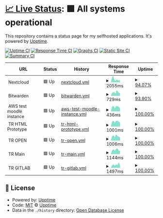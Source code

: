 # [📈 Live Status](https://ldunkum.github.io/status/): <!--live status--> **🟩 All systems operational**

This repository contains a status page for my selfhosted applications. It's powered by [Upptime](https://github.com/upptime/upptime).

[![Uptime CI](https://github.com/ldunkum/upptime/workflows/Uptime%20CI/badge.svg)](https://github.com/ldunkum/upptime/actions?query=workflow%3A%22Uptime+CI%22)
[![Response Time CI](https://github.com/ldunkum/upptime/workflows/Response%20Time%20CI/badge.svg)](https://github.com/ldunkum/upptime/actions?query=workflow%3A%22Response+Time+CI%22)
[![Graphs CI](https://github.com/ldunkum/upptime/workflows/Graphs%20CI/badge.svg)](https://github.com/ldunkum/upptime/actions?query=workflow%3A%22Graphs+CI%22)
[![Static Site CI](https://github.com/ldunkum/upptime/workflows/Static%20Site%20CI/badge.svg)](https://github.com/ldunkum/upptime/actions?query=workflow%3A%22Static+Site+CI%22)
[![Summary CI](https://github.com/ldunkum/upptime/workflows/Summary%20CI/badge.svg)](https://github.com/ldunkum/upptime/actions?query=workflow%3A%22Summary+CI%22)

<!--start: status pages-->
<!-- This summary is generated by Upptime (https://github.com/upptime/upptime) -->
<!-- Do not edit this manually, your changes will be overwritten -->
<!-- prettier-ignore -->
| URL | Status | History | Response Time | Uptime |
| --- | ------ | ------- | ------------- | ------ |
| <img alt="" src="https://nextcloud.com/wp-content/themes/next/assets/img/common/favicon.png" height="13"> Nextcloud | 🟩 Up | [nextcloud.yml](https://github.com/ldunkum/status/commits/HEAD/history/nextcloud.yml) | <details><summary><img alt="Response time graph" src="./graphs/nextcloud/response-time-week.png" height="20"> 2055ms</summary><br><a href="https://ldunkum.github.io/status/history/nextcloud"><img alt="Response time 1773" src="https://img.shields.io/endpoint?url=https%3A%2F%2Fraw.githubusercontent.com%2Fldunkum%2Fstatus%2FHEAD%2Fapi%2Fnextcloud%2Fresponse-time.json"></a><br><a href="https://ldunkum.github.io/status/history/nextcloud"><img alt="24-hour response time 1592" src="https://img.shields.io/endpoint?url=https%3A%2F%2Fraw.githubusercontent.com%2Fldunkum%2Fstatus%2FHEAD%2Fapi%2Fnextcloud%2Fresponse-time-day.json"></a><br><a href="https://ldunkum.github.io/status/history/nextcloud"><img alt="7-day response time 2055" src="https://img.shields.io/endpoint?url=https%3A%2F%2Fraw.githubusercontent.com%2Fldunkum%2Fstatus%2FHEAD%2Fapi%2Fnextcloud%2Fresponse-time-week.json"></a><br><a href="https://ldunkum.github.io/status/history/nextcloud"><img alt="30-day response time 1748" src="https://img.shields.io/endpoint?url=https%3A%2F%2Fraw.githubusercontent.com%2Fldunkum%2Fstatus%2FHEAD%2Fapi%2Fnextcloud%2Fresponse-time-month.json"></a><br><a href="https://ldunkum.github.io/status/history/nextcloud"><img alt="1-year response time 1773" src="https://img.shields.io/endpoint?url=https%3A%2F%2Fraw.githubusercontent.com%2Fldunkum%2Fstatus%2FHEAD%2Fapi%2Fnextcloud%2Fresponse-time-year.json"></a></details> | <details><summary><a href="https://ldunkum.github.io/status/history/nextcloud">94.07%</a></summary><a href="https://ldunkum.github.io/status/history/nextcloud"><img alt="All-time uptime 93.98%" src="https://img.shields.io/endpoint?url=https%3A%2F%2Fraw.githubusercontent.com%2Fldunkum%2Fstatus%2FHEAD%2Fapi%2Fnextcloud%2Fuptime.json"></a><br><a href="https://ldunkum.github.io/status/history/nextcloud"><img alt="24-hour uptime 100.00%" src="https://img.shields.io/endpoint?url=https%3A%2F%2Fraw.githubusercontent.com%2Fldunkum%2Fstatus%2FHEAD%2Fapi%2Fnextcloud%2Fuptime-day.json"></a><br><a href="https://ldunkum.github.io/status/history/nextcloud"><img alt="7-day uptime 94.07%" src="https://img.shields.io/endpoint?url=https%3A%2F%2Fraw.githubusercontent.com%2Fldunkum%2Fstatus%2FHEAD%2Fapi%2Fnextcloud%2Fuptime-week.json"></a><br><a href="https://ldunkum.github.io/status/history/nextcloud"><img alt="30-day uptime 91.95%" src="https://img.shields.io/endpoint?url=https%3A%2F%2Fraw.githubusercontent.com%2Fldunkum%2Fstatus%2FHEAD%2Fapi%2Fnextcloud%2Fuptime-month.json"></a><br><a href="https://ldunkum.github.io/status/history/nextcloud"><img alt="1-year uptime 93.98%" src="https://img.shields.io/endpoint?url=https%3A%2F%2Fraw.githubusercontent.com%2Fldunkum%2Fstatus%2FHEAD%2Fapi%2Fnextcloud%2Fuptime-year.json"></a></details>
| <img alt="" src="https://bitwarden.com/favicon-32x32.png" height="13"> Bitwarden | 🟩 Up | [bitwarden.yml](https://github.com/ldunkum/status/commits/HEAD/history/bitwarden.yml) | <details><summary><img alt="Response time graph" src="./graphs/bitwarden/response-time-week.png" height="20"> 729ms</summary><br><a href="https://ldunkum.github.io/status/history/bitwarden"><img alt="Response time 740" src="https://img.shields.io/endpoint?url=https%3A%2F%2Fraw.githubusercontent.com%2Fldunkum%2Fstatus%2FHEAD%2Fapi%2Fbitwarden%2Fresponse-time.json"></a><br><a href="https://ldunkum.github.io/status/history/bitwarden"><img alt="24-hour response time 870" src="https://img.shields.io/endpoint?url=https%3A%2F%2Fraw.githubusercontent.com%2Fldunkum%2Fstatus%2FHEAD%2Fapi%2Fbitwarden%2Fresponse-time-day.json"></a><br><a href="https://ldunkum.github.io/status/history/bitwarden"><img alt="7-day response time 729" src="https://img.shields.io/endpoint?url=https%3A%2F%2Fraw.githubusercontent.com%2Fldunkum%2Fstatus%2FHEAD%2Fapi%2Fbitwarden%2Fresponse-time-week.json"></a><br><a href="https://ldunkum.github.io/status/history/bitwarden"><img alt="30-day response time 720" src="https://img.shields.io/endpoint?url=https%3A%2F%2Fraw.githubusercontent.com%2Fldunkum%2Fstatus%2FHEAD%2Fapi%2Fbitwarden%2Fresponse-time-month.json"></a><br><a href="https://ldunkum.github.io/status/history/bitwarden"><img alt="1-year response time 740" src="https://img.shields.io/endpoint?url=https%3A%2F%2Fraw.githubusercontent.com%2Fldunkum%2Fstatus%2FHEAD%2Fapi%2Fbitwarden%2Fresponse-time-year.json"></a></details> | <details><summary><a href="https://ldunkum.github.io/status/history/bitwarden">93.90%</a></summary><a href="https://ldunkum.github.io/status/history/bitwarden"><img alt="All-time uptime 94.37%" src="https://img.shields.io/endpoint?url=https%3A%2F%2Fraw.githubusercontent.com%2Fldunkum%2Fstatus%2FHEAD%2Fapi%2Fbitwarden%2Fuptime.json"></a><br><a href="https://ldunkum.github.io/status/history/bitwarden"><img alt="24-hour uptime 100.00%" src="https://img.shields.io/endpoint?url=https%3A%2F%2Fraw.githubusercontent.com%2Fldunkum%2Fstatus%2FHEAD%2Fapi%2Fbitwarden%2Fuptime-day.json"></a><br><a href="https://ldunkum.github.io/status/history/bitwarden"><img alt="7-day uptime 93.90%" src="https://img.shields.io/endpoint?url=https%3A%2F%2Fraw.githubusercontent.com%2Fldunkum%2Fstatus%2FHEAD%2Fapi%2Fbitwarden%2Fuptime-week.json"></a><br><a href="https://ldunkum.github.io/status/history/bitwarden"><img alt="30-day uptime 91.92%" src="https://img.shields.io/endpoint?url=https%3A%2F%2Fraw.githubusercontent.com%2Fldunkum%2Fstatus%2FHEAD%2Fapi%2Fbitwarden%2Fuptime-month.json"></a><br><a href="https://ldunkum.github.io/status/history/bitwarden"><img alt="1-year uptime 94.37%" src="https://img.shields.io/endpoint?url=https%3A%2F%2Fraw.githubusercontent.com%2Fldunkum%2Fstatus%2FHEAD%2Fapi%2Fbitwarden%2Fuptime-year.json"></a></details>
| <img alt="" src="https://favicons.githubusercontent.com/null" height="13"> AWS test moodle instance | 🟩 Up | [aws-test-moodle-instance.yml](https://github.com/ldunkum/status/commits/HEAD/history/aws-test-moodle-instance.yml) | <details><summary><img alt="Response time graph" src="./graphs/aws-test-moodle-instance/response-time-week.png" height="20"> 436ms</summary><br><a href="https://ldunkum.github.io/status/history/aws-test-moodle-instance"><img alt="Response time 438" src="https://img.shields.io/endpoint?url=https%3A%2F%2Fraw.githubusercontent.com%2Fldunkum%2Fstatus%2FHEAD%2Fapi%2Faws-test-moodle-instance%2Fresponse-time.json"></a><br><a href="https://ldunkum.github.io/status/history/aws-test-moodle-instance"><img alt="24-hour response time 500" src="https://img.shields.io/endpoint?url=https%3A%2F%2Fraw.githubusercontent.com%2Fldunkum%2Fstatus%2FHEAD%2Fapi%2Faws-test-moodle-instance%2Fresponse-time-day.json"></a><br><a href="https://ldunkum.github.io/status/history/aws-test-moodle-instance"><img alt="7-day response time 436" src="https://img.shields.io/endpoint?url=https%3A%2F%2Fraw.githubusercontent.com%2Fldunkum%2Fstatus%2FHEAD%2Fapi%2Faws-test-moodle-instance%2Fresponse-time-week.json"></a><br><a href="https://ldunkum.github.io/status/history/aws-test-moodle-instance"><img alt="30-day response time 437" src="https://img.shields.io/endpoint?url=https%3A%2F%2Fraw.githubusercontent.com%2Fldunkum%2Fstatus%2FHEAD%2Fapi%2Faws-test-moodle-instance%2Fresponse-time-month.json"></a><br><a href="https://ldunkum.github.io/status/history/aws-test-moodle-instance"><img alt="1-year response time 438" src="https://img.shields.io/endpoint?url=https%3A%2F%2Fraw.githubusercontent.com%2Fldunkum%2Fstatus%2FHEAD%2Fapi%2Faws-test-moodle-instance%2Fresponse-time-year.json"></a></details> | <details><summary><a href="https://ldunkum.github.io/status/history/aws-test-moodle-instance">100.00%</a></summary><a href="https://ldunkum.github.io/status/history/aws-test-moodle-instance"><img alt="All-time uptime 99.98%" src="https://img.shields.io/endpoint?url=https%3A%2F%2Fraw.githubusercontent.com%2Fldunkum%2Fstatus%2FHEAD%2Fapi%2Faws-test-moodle-instance%2Fuptime.json"></a><br><a href="https://ldunkum.github.io/status/history/aws-test-moodle-instance"><img alt="24-hour uptime 100.00%" src="https://img.shields.io/endpoint?url=https%3A%2F%2Fraw.githubusercontent.com%2Fldunkum%2Fstatus%2FHEAD%2Fapi%2Faws-test-moodle-instance%2Fuptime-day.json"></a><br><a href="https://ldunkum.github.io/status/history/aws-test-moodle-instance"><img alt="7-day uptime 100.00%" src="https://img.shields.io/endpoint?url=https%3A%2F%2Fraw.githubusercontent.com%2Fldunkum%2Fstatus%2FHEAD%2Fapi%2Faws-test-moodle-instance%2Fuptime-week.json"></a><br><a href="https://ldunkum.github.io/status/history/aws-test-moodle-instance"><img alt="30-day uptime 100.00%" src="https://img.shields.io/endpoint?url=https%3A%2F%2Fraw.githubusercontent.com%2Fldunkum%2Fstatus%2FHEAD%2Fapi%2Faws-test-moodle-instance%2Fuptime-month.json"></a><br><a href="https://ldunkum.github.io/status/history/aws-test-moodle-instance"><img alt="1-year uptime 99.98%" src="https://img.shields.io/endpoint?url=https%3A%2F%2Fraw.githubusercontent.com%2Fldunkum%2Fstatus%2FHEAD%2Fapi%2Faws-test-moodle-instance%2Fuptime-year.json"></a></details>
| <img alt="" src="https://favicons.githubusercontent.com/null" height="13"> TR HTML Prototype | 🟩 Up | [tr-html-prototype.yml](https://github.com/ldunkum/status/commits/HEAD/history/tr-html-prototype.yml) | <details><summary><img alt="Response time graph" src="./graphs/tr-html-prototype/response-time-week.png" height="20"> 1001ms</summary><br><a href="https://ldunkum.github.io/status/history/tr-html-prototype"><img alt="Response time 1008" src="https://img.shields.io/endpoint?url=https%3A%2F%2Fraw.githubusercontent.com%2Fldunkum%2Fstatus%2FHEAD%2Fapi%2Ftr-html-prototype%2Fresponse-time.json"></a><br><a href="https://ldunkum.github.io/status/history/tr-html-prototype"><img alt="24-hour response time 1196" src="https://img.shields.io/endpoint?url=https%3A%2F%2Fraw.githubusercontent.com%2Fldunkum%2Fstatus%2FHEAD%2Fapi%2Ftr-html-prototype%2Fresponse-time-day.json"></a><br><a href="https://ldunkum.github.io/status/history/tr-html-prototype"><img alt="7-day response time 1001" src="https://img.shields.io/endpoint?url=https%3A%2F%2Fraw.githubusercontent.com%2Fldunkum%2Fstatus%2FHEAD%2Fapi%2Ftr-html-prototype%2Fresponse-time-week.json"></a><br><a href="https://ldunkum.github.io/status/history/tr-html-prototype"><img alt="30-day response time 994" src="https://img.shields.io/endpoint?url=https%3A%2F%2Fraw.githubusercontent.com%2Fldunkum%2Fstatus%2FHEAD%2Fapi%2Ftr-html-prototype%2Fresponse-time-month.json"></a><br><a href="https://ldunkum.github.io/status/history/tr-html-prototype"><img alt="1-year response time 1008" src="https://img.shields.io/endpoint?url=https%3A%2F%2Fraw.githubusercontent.com%2Fldunkum%2Fstatus%2FHEAD%2Fapi%2Ftr-html-prototype%2Fresponse-time-year.json"></a></details> | <details><summary><a href="https://ldunkum.github.io/status/history/tr-html-prototype">100.00%</a></summary><a href="https://ldunkum.github.io/status/history/tr-html-prototype"><img alt="All-time uptime 100.00%" src="https://img.shields.io/endpoint?url=https%3A%2F%2Fraw.githubusercontent.com%2Fldunkum%2Fstatus%2FHEAD%2Fapi%2Ftr-html-prototype%2Fuptime.json"></a><br><a href="https://ldunkum.github.io/status/history/tr-html-prototype"><img alt="24-hour uptime 100.00%" src="https://img.shields.io/endpoint?url=https%3A%2F%2Fraw.githubusercontent.com%2Fldunkum%2Fstatus%2FHEAD%2Fapi%2Ftr-html-prototype%2Fuptime-day.json"></a><br><a href="https://ldunkum.github.io/status/history/tr-html-prototype"><img alt="7-day uptime 100.00%" src="https://img.shields.io/endpoint?url=https%3A%2F%2Fraw.githubusercontent.com%2Fldunkum%2Fstatus%2FHEAD%2Fapi%2Ftr-html-prototype%2Fuptime-week.json"></a><br><a href="https://ldunkum.github.io/status/history/tr-html-prototype"><img alt="30-day uptime 100.00%" src="https://img.shields.io/endpoint?url=https%3A%2F%2Fraw.githubusercontent.com%2Fldunkum%2Fstatus%2FHEAD%2Fapi%2Ftr-html-prototype%2Fuptime-month.json"></a><br><a href="https://ldunkum.github.io/status/history/tr-html-prototype"><img alt="1-year uptime 100.00%" src="https://img.shields.io/endpoint?url=https%3A%2F%2Fraw.githubusercontent.com%2Fldunkum%2Fstatus%2FHEAD%2Fapi%2Ftr-html-prototype%2Fuptime-year.json"></a></details>
| <img alt="" src="https://favicons.githubusercontent.com/null" height="13"> TR OPEN | 🟩 Up | [tr-open.yml](https://github.com/ldunkum/status/commits/HEAD/history/tr-open.yml) | <details><summary><img alt="Response time graph" src="./graphs/tr-open/response-time-week.png" height="20"> 1006ms</summary><br><a href="https://ldunkum.github.io/status/history/tr-open"><img alt="Response time 1018" src="https://img.shields.io/endpoint?url=https%3A%2F%2Fraw.githubusercontent.com%2Fldunkum%2Fstatus%2FHEAD%2Fapi%2Ftr-open%2Fresponse-time.json"></a><br><a href="https://ldunkum.github.io/status/history/tr-open"><img alt="24-hour response time 1199" src="https://img.shields.io/endpoint?url=https%3A%2F%2Fraw.githubusercontent.com%2Fldunkum%2Fstatus%2FHEAD%2Fapi%2Ftr-open%2Fresponse-time-day.json"></a><br><a href="https://ldunkum.github.io/status/history/tr-open"><img alt="7-day response time 1006" src="https://img.shields.io/endpoint?url=https%3A%2F%2Fraw.githubusercontent.com%2Fldunkum%2Fstatus%2FHEAD%2Fapi%2Ftr-open%2Fresponse-time-week.json"></a><br><a href="https://ldunkum.github.io/status/history/tr-open"><img alt="30-day response time 989" src="https://img.shields.io/endpoint?url=https%3A%2F%2Fraw.githubusercontent.com%2Fldunkum%2Fstatus%2FHEAD%2Fapi%2Ftr-open%2Fresponse-time-month.json"></a><br><a href="https://ldunkum.github.io/status/history/tr-open"><img alt="1-year response time 1018" src="https://img.shields.io/endpoint?url=https%3A%2F%2Fraw.githubusercontent.com%2Fldunkum%2Fstatus%2FHEAD%2Fapi%2Ftr-open%2Fresponse-time-year.json"></a></details> | <details><summary><a href="https://ldunkum.github.io/status/history/tr-open">100.00%</a></summary><a href="https://ldunkum.github.io/status/history/tr-open"><img alt="All-time uptime 99.93%" src="https://img.shields.io/endpoint?url=https%3A%2F%2Fraw.githubusercontent.com%2Fldunkum%2Fstatus%2FHEAD%2Fapi%2Ftr-open%2Fuptime.json"></a><br><a href="https://ldunkum.github.io/status/history/tr-open"><img alt="24-hour uptime 100.00%" src="https://img.shields.io/endpoint?url=https%3A%2F%2Fraw.githubusercontent.com%2Fldunkum%2Fstatus%2FHEAD%2Fapi%2Ftr-open%2Fuptime-day.json"></a><br><a href="https://ldunkum.github.io/status/history/tr-open"><img alt="7-day uptime 100.00%" src="https://img.shields.io/endpoint?url=https%3A%2F%2Fraw.githubusercontent.com%2Fldunkum%2Fstatus%2FHEAD%2Fapi%2Ftr-open%2Fuptime-week.json"></a><br><a href="https://ldunkum.github.io/status/history/tr-open"><img alt="30-day uptime 100.00%" src="https://img.shields.io/endpoint?url=https%3A%2F%2Fraw.githubusercontent.com%2Fldunkum%2Fstatus%2FHEAD%2Fapi%2Ftr-open%2Fuptime-month.json"></a><br><a href="https://ldunkum.github.io/status/history/tr-open"><img alt="1-year uptime 99.93%" src="https://img.shields.io/endpoint?url=https%3A%2F%2Fraw.githubusercontent.com%2Fldunkum%2Fstatus%2FHEAD%2Fapi%2Ftr-open%2Fuptime-year.json"></a></details>
| <img alt="" src="https://favicons.githubusercontent.com/null" height="13"> TR Main | 🟩 Up | [tr-main.yml](https://github.com/ldunkum/status/commits/HEAD/history/tr-main.yml) | <details><summary><img alt="Response time graph" src="./graphs/tr-main/response-time-week.png" height="20"> 1144ms</summary><br><a href="https://ldunkum.github.io/status/history/tr-main"><img alt="Response time 1721" src="https://img.shields.io/endpoint?url=https%3A%2F%2Fraw.githubusercontent.com%2Fldunkum%2Fstatus%2FHEAD%2Fapi%2Ftr-main%2Fresponse-time.json"></a><br><a href="https://ldunkum.github.io/status/history/tr-main"><img alt="24-hour response time 1337" src="https://img.shields.io/endpoint?url=https%3A%2F%2Fraw.githubusercontent.com%2Fldunkum%2Fstatus%2FHEAD%2Fapi%2Ftr-main%2Fresponse-time-day.json"></a><br><a href="https://ldunkum.github.io/status/history/tr-main"><img alt="7-day response time 1144" src="https://img.shields.io/endpoint?url=https%3A%2F%2Fraw.githubusercontent.com%2Fldunkum%2Fstatus%2FHEAD%2Fapi%2Ftr-main%2Fresponse-time-week.json"></a><br><a href="https://ldunkum.github.io/status/history/tr-main"><img alt="30-day response time 1831" src="https://img.shields.io/endpoint?url=https%3A%2F%2Fraw.githubusercontent.com%2Fldunkum%2Fstatus%2FHEAD%2Fapi%2Ftr-main%2Fresponse-time-month.json"></a><br><a href="https://ldunkum.github.io/status/history/tr-main"><img alt="1-year response time 1721" src="https://img.shields.io/endpoint?url=https%3A%2F%2Fraw.githubusercontent.com%2Fldunkum%2Fstatus%2FHEAD%2Fapi%2Ftr-main%2Fresponse-time-year.json"></a></details> | <details><summary><a href="https://ldunkum.github.io/status/history/tr-main">100.00%</a></summary><a href="https://ldunkum.github.io/status/history/tr-main"><img alt="All-time uptime 99.90%" src="https://img.shields.io/endpoint?url=https%3A%2F%2Fraw.githubusercontent.com%2Fldunkum%2Fstatus%2FHEAD%2Fapi%2Ftr-main%2Fuptime.json"></a><br><a href="https://ldunkum.github.io/status/history/tr-main"><img alt="24-hour uptime 100.00%" src="https://img.shields.io/endpoint?url=https%3A%2F%2Fraw.githubusercontent.com%2Fldunkum%2Fstatus%2FHEAD%2Fapi%2Ftr-main%2Fuptime-day.json"></a><br><a href="https://ldunkum.github.io/status/history/tr-main"><img alt="7-day uptime 100.00%" src="https://img.shields.io/endpoint?url=https%3A%2F%2Fraw.githubusercontent.com%2Fldunkum%2Fstatus%2FHEAD%2Fapi%2Ftr-main%2Fuptime-week.json"></a><br><a href="https://ldunkum.github.io/status/history/tr-main"><img alt="30-day uptime 99.96%" src="https://img.shields.io/endpoint?url=https%3A%2F%2Fraw.githubusercontent.com%2Fldunkum%2Fstatus%2FHEAD%2Fapi%2Ftr-main%2Fuptime-month.json"></a><br><a href="https://ldunkum.github.io/status/history/tr-main"><img alt="1-year uptime 99.90%" src="https://img.shields.io/endpoint?url=https%3A%2F%2Fraw.githubusercontent.com%2Fldunkum%2Fstatus%2FHEAD%2Fapi%2Ftr-main%2Fuptime-year.json"></a></details>
| <img alt="" src="https://favicons.githubusercontent.com/null" height="13"> TR GITLAB | 🟩 Up | [tr-gitlab.yml](https://github.com/ldunkum/status/commits/HEAD/history/tr-gitlab.yml) | <details><summary><img alt="Response time graph" src="./graphs/tr-gitlab/response-time-week.png" height="20"> 1497ms</summary><br><a href="https://ldunkum.github.io/status/history/tr-gitlab"><img alt="Response time 1460" src="https://img.shields.io/endpoint?url=https%3A%2F%2Fraw.githubusercontent.com%2Fldunkum%2Fstatus%2FHEAD%2Fapi%2Ftr-gitlab%2Fresponse-time.json"></a><br><a href="https://ldunkum.github.io/status/history/tr-gitlab"><img alt="24-hour response time 1471" src="https://img.shields.io/endpoint?url=https%3A%2F%2Fraw.githubusercontent.com%2Fldunkum%2Fstatus%2FHEAD%2Fapi%2Ftr-gitlab%2Fresponse-time-day.json"></a><br><a href="https://ldunkum.github.io/status/history/tr-gitlab"><img alt="7-day response time 1497" src="https://img.shields.io/endpoint?url=https%3A%2F%2Fraw.githubusercontent.com%2Fldunkum%2Fstatus%2FHEAD%2Fapi%2Ftr-gitlab%2Fresponse-time-week.json"></a><br><a href="https://ldunkum.github.io/status/history/tr-gitlab"><img alt="30-day response time 1383" src="https://img.shields.io/endpoint?url=https%3A%2F%2Fraw.githubusercontent.com%2Fldunkum%2Fstatus%2FHEAD%2Fapi%2Ftr-gitlab%2Fresponse-time-month.json"></a><br><a href="https://ldunkum.github.io/status/history/tr-gitlab"><img alt="1-year response time 1460" src="https://img.shields.io/endpoint?url=https%3A%2F%2Fraw.githubusercontent.com%2Fldunkum%2Fstatus%2FHEAD%2Fapi%2Ftr-gitlab%2Fresponse-time-year.json"></a></details> | <details><summary><a href="https://ldunkum.github.io/status/history/tr-gitlab">100.00%</a></summary><a href="https://ldunkum.github.io/status/history/tr-gitlab"><img alt="All-time uptime 99.98%" src="https://img.shields.io/endpoint?url=https%3A%2F%2Fraw.githubusercontent.com%2Fldunkum%2Fstatus%2FHEAD%2Fapi%2Ftr-gitlab%2Fuptime.json"></a><br><a href="https://ldunkum.github.io/status/history/tr-gitlab"><img alt="24-hour uptime 100.00%" src="https://img.shields.io/endpoint?url=https%3A%2F%2Fraw.githubusercontent.com%2Fldunkum%2Fstatus%2FHEAD%2Fapi%2Ftr-gitlab%2Fuptime-day.json"></a><br><a href="https://ldunkum.github.io/status/history/tr-gitlab"><img alt="7-day uptime 100.00%" src="https://img.shields.io/endpoint?url=https%3A%2F%2Fraw.githubusercontent.com%2Fldunkum%2Fstatus%2FHEAD%2Fapi%2Ftr-gitlab%2Fuptime-week.json"></a><br><a href="https://ldunkum.github.io/status/history/tr-gitlab"><img alt="30-day uptime 100.00%" src="https://img.shields.io/endpoint?url=https%3A%2F%2Fraw.githubusercontent.com%2Fldunkum%2Fstatus%2FHEAD%2Fapi%2Ftr-gitlab%2Fuptime-month.json"></a><br><a href="https://ldunkum.github.io/status/history/tr-gitlab"><img alt="1-year uptime 99.98%" src="https://img.shields.io/endpoint?url=https%3A%2F%2Fraw.githubusercontent.com%2Fldunkum%2Fstatus%2FHEAD%2Fapi%2Ftr-gitlab%2Fuptime-year.json"></a></details>

<!--end: status pages-->

## 📄 License

- Powered by: [Upptime](https://github.com/upptime/upptime)
- Code: [MIT](./LICENSE) © [Upptime](https://upptime.js.org)
- Data in the `./history` directory: [Open Database License](https://opendatacommons.org/licenses/odbl/1-0/)
